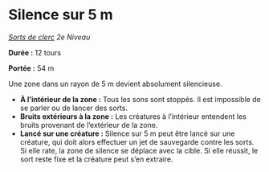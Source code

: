 # Silence sur 5 m


*[Sorts de clerc](../Sorts_de_clerc.md) 2e Niveau*

**Durée :** 12 tours

**Portée :** 54 m

Une zone dans un rayon de 5 m devient absolument silencieuse.

  - **À l’intérieur de la zone :** Tous les sons sont stoppés. Il est
    impossible de se parler ou de lancer des sorts.
  - **Bruits extérieurs à la zone :** Les créatures à l’intérieur
    entendent les bruits provenant de l’extérieur de la zone.
  - **Lancé sur une créature :** Silence sur 5 m peut être lancé sur une
    créature, qui doit alors effectuer un jet de sauvegarde contre les
    sorts. Si elle rate, la zone de silence se déplace avec la cible. Si
    elle réussit, le sort reste fixe et la créature peut s’en extraire.